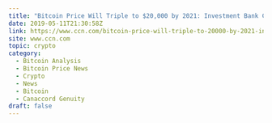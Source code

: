 ```yaml
---
title: "Bitcoin Price Will Triple to $20,000 by 2021: Investment Bank Canaccord"
date: 2019-05-11T21:30:58Z
link: https://www.ccn.com/bitcoin-price-will-triple-to-20000-by-2021-investment-bank-canaccord?utm_medium=RSS&utm_source=hune
site: www.ccn.com
topic: crypto
category:
  - Bitcoin Analysis
  - Bitcoin Price News
  - Crypto
  - News
  - Bitcoin
  - Canaccord Genuity
draft: false
---
```

